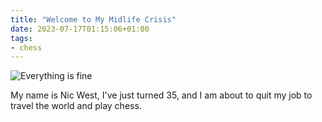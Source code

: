 ```yaml
---
title: "Welcome to My Midlife Crisis"
date: 2023-07-17T01:15:06+01:00
tags:
- chess
---
```


![Everything is fine](https://media.tenor.com/vxFNoJHV3I4AAAAC/chiquichico.gif)

My name is Nic West, I've just turned 35, and I am about to quit my job to
travel the world and play chess.
